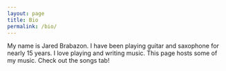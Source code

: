 ```yaml
---
layout: page
title: Bio
permalink: /bio/
---
```


My name is Jared Brabazon. I have been playing guitar and saxophone for nearly 15 years. I love playing and writing music. This page hosts some of my music. Check out the songs tab!
